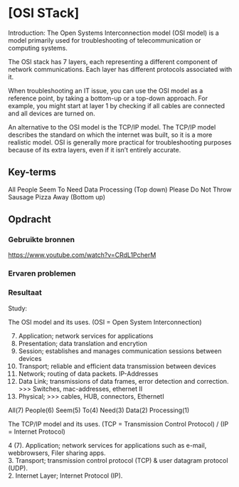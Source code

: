 # [OSI STack]

Introduction:
The Open Systems Interconnection model (OSI model) is a model primarily used for troubleshooting of telecommunication or computing systems.

The OSI stack has 7 layers, each representing a different component of network communications. Each layer has different protocols associated with it.

When troubleshooting an IT issue, you can use the OSI model as a reference point, by taking a bottom-up or a top-down approach. For example, you might start at layer 1 by checking if all cables are connected and all devices are turned on.

An alternative to the OSI model is the TCP/IP model. The TCP/IP model describes the standard on which the internet was built, so it is a more realistic model. OSI is generally more practical for troubleshooting purposes because of its extra layers, even if it isn’t entirely accurate.

## Key-terms

All People Seem To Need Data Processing (Top down)
Please Do Not Throw Sausage Pizza Away (Bottom up)

## Opdracht

### Gebruikte bronnen

https://www.youtube.com/watch?v=CRdL1PcherM

### Ervaren problemen

### Resultaat

Study:

The OSI model and its uses. (OSI = Open System Interconnection)

7. Application; network services for applications
6. Presentation; data translation and encrytion
5. Session; establishes and manages communication sessions between devices
4. Transport; reliable and efficient data transmission between devices
3. Network; routing of data packets. IP-Addresses
2. Data Link; transmissions of data frames, error detection and correction. >>> Switches, mac-addresses,  ethernet II
1. Physical; >>> cables, HUB, connectors, EthernetI

All(7) People(6) Seem(5) To(4) Need(3) Data(2) Processing(1)

The TCP/IP model and its uses. (TCP = Transmission Control Protocol) / (IP = Internet Protocol)

4 (7). Application; network services for applications such as e-mail, webbrowsers, Filer sharing apps.  
3. Transport; transmission control protocol (TCP) & user datagram protocol (UDP).   
2. Internet Layer; Internet Protocol (IP).
